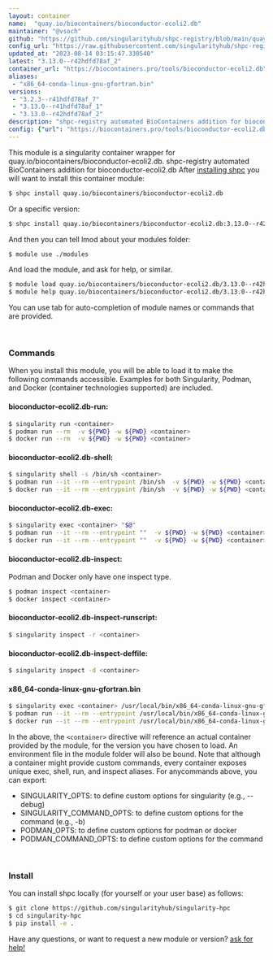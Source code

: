 ```yaml
---
layout: container
name:  "quay.io/biocontainers/bioconductor-ecoli2.db"
maintainer: "@vsoch"
github: "https://github.com/singularityhub/shpc-registry/blob/main/quay.io/biocontainers/bioconductor-ecoli2.db/container.yaml"
config_url: "https://raw.githubusercontent.com/singularityhub/shpc-registry/main/quay.io/biocontainers/bioconductor-ecoli2.db/container.yaml"
updated_at: "2023-08-14 03:15:47.330540"
latest: "3.13.0--r42hdfd78af_2"
container_url: "https://biocontainers.pro/tools/bioconductor-ecoli2.db"
aliases:
 - "x86_64-conda-linux-gnu-gfortran.bin"
versions:
 - "3.2.3--r41hdfd78af_7"
 - "3.13.0--r41hdfd78af_1"
 - "3.13.0--r42hdfd78af_2"
description: "shpc-registry automated BioContainers addition for bioconductor-ecoli2.db"
config: {"url": "https://biocontainers.pro/tools/bioconductor-ecoli2.db", "maintainer": "@vsoch", "description": "shpc-registry automated BioContainers addition for bioconductor-ecoli2.db", "latest": {"3.13.0--r42hdfd78af_2": "sha256:9bd0822a69ccf45802be4d228c9d9af6200ad0fee5a207cb4da8ff0b9cc13101"}, "tags": {"3.2.3--r41hdfd78af_7": "sha256:2b301fca27e2e30311e04769855445a241c1bb21276331f19558848271cca733", "3.13.0--r41hdfd78af_1": "sha256:6067fecb3110eb9e76bcb9b8bd0148319cef1d79e2d0af3b0c057017fff4d6c8", "3.13.0--r42hdfd78af_2": "sha256:9bd0822a69ccf45802be4d228c9d9af6200ad0fee5a207cb4da8ff0b9cc13101"}, "docker": "quay.io/biocontainers/bioconductor-ecoli2.db", "aliases": {"x86_64-conda-linux-gnu-gfortran.bin": "/usr/local/bin/x86_64-conda-linux-gnu-gfortran.bin"}}
---
```


This module is a singularity container wrapper for quay.io/biocontainers/bioconductor-ecoli2.db.
shpc-registry automated BioContainers addition for bioconductor-ecoli2.db
After [installing shpc](#install) you will want to install this container module:


```bash
$ shpc install quay.io/biocontainers/bioconductor-ecoli2.db
```

Or a specific version:

```bash
$ shpc install quay.io/biocontainers/bioconductor-ecoli2.db:3.13.0--r42hdfd78af_2
```

And then you can tell lmod about your modules folder:

```bash
$ module use ./modules
```

And load the module, and ask for help, or similar.

```bash
$ module load quay.io/biocontainers/bioconductor-ecoli2.db/3.13.0--r42hdfd78af_2
$ module help quay.io/biocontainers/bioconductor-ecoli2.db/3.13.0--r42hdfd78af_2
```

You can use tab for auto-completion of module names or commands that are provided.

<br>

### Commands

When you install this module, you will be able to load it to make the following commands accessible.
Examples for both Singularity, Podman, and Docker (container technologies supported) are included.

#### bioconductor-ecoli2.db-run:

```bash
$ singularity run <container>
$ podman run --rm  -v ${PWD} -w ${PWD} <container>
$ docker run --rm  -v ${PWD} -w ${PWD} <container>
```

#### bioconductor-ecoli2.db-shell:

```bash
$ singularity shell -s /bin/sh <container>
$ podman run --it --rm --entrypoint /bin/sh  -v ${PWD} -w ${PWD} <container>
$ docker run --it --rm --entrypoint /bin/sh  -v ${PWD} -w ${PWD} <container>
```

#### bioconductor-ecoli2.db-exec:

```bash
$ singularity exec <container> "$@"
$ podman run --it --rm --entrypoint ""  -v ${PWD} -w ${PWD} <container> "$@"
$ docker run --it --rm --entrypoint ""  -v ${PWD} -w ${PWD} <container> "$@"
```

#### bioconductor-ecoli2.db-inspect:

Podman and Docker only have one inspect type.

```bash
$ podman inspect <container>
$ docker inspect <container>
```

#### bioconductor-ecoli2.db-inspect-runscript:

```bash
$ singularity inspect -r <container>
```

#### bioconductor-ecoli2.db-inspect-deffile:

```bash
$ singularity inspect -d <container>
```


#### x86_64-conda-linux-gnu-gfortran.bin

```bash
$ singularity exec <container> /usr/local/bin/x86_64-conda-linux-gnu-gfortran.bin
$ podman run --it --rm --entrypoint /usr/local/bin/x86_64-conda-linux-gnu-gfortran.bin   -v ${PWD} -w ${PWD} <container> -c " $@"
$ docker run --it --rm --entrypoint /usr/local/bin/x86_64-conda-linux-gnu-gfortran.bin   -v ${PWD} -w ${PWD} <container> -c " $@"
```



In the above, the `<container>` directive will reference an actual container provided
by the module, for the version you have chosen to load. An environment file in the
module folder will also be bound. Note that although a container
might provide custom commands, every container exposes unique exec, shell, run, and
inspect aliases. For anycommands above, you can export:

 - SINGULARITY_OPTS: to define custom options for singularity (e.g., --debug)
 - SINGULARITY_COMMAND_OPTS: to define custom options for the command (e.g., -b)
 - PODMAN_OPTS: to define custom options for podman or docker
 - PODMAN_COMMAND_OPTS: to define custom options for the command

<br>

### Install

You can install shpc locally (for yourself or your user base) as follows:

```bash
$ git clone https://github.com/singularityhub/singularity-hpc
$ cd singularity-hpc
$ pip install -e .
```

Have any questions, or want to request a new module or version? [ask for help!](https://github.com/singularityhub/singularity-hpc/issues)